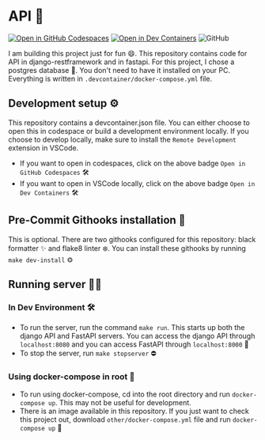 # API 🚀

[![Open in GitHub Codespaces](https://github.com/codespaces/badge.svg)](https://codespaces.new/balnarendrasapa/api)
[![Open in Dev Containers](https://img.shields.io/static/v1?label=Dev%20Containers&message=Open&color=blue&logo=visualstudiocode)](https://vscode.dev/redirect?url=vscode://ms-vscode-remote.remote-containers/cloneInVolume?url=https://github.com/balnarendrasapa/api)
![GitHub](https://img.shields.io/github/license/balnarendrasapa/api)

I am building this project just for fun 😄. This repository contains code for API in django-restframework and in fastapi. For this project, I chose a postgres database 🐘. You don't need to have it installed on your PC. Everything is written in `.devcontainer/docker-compose.yml` file.

## Development setup ⚙️

This repository contains a devcontainer.json file. You can either choose to open this in codespace or build a development environment locally. If you choose to develop locally, make sure to install the `Remote Development` extension in VSCode.

- If you want to open in codespaces, click on the above badge `Open in GitHub Codespaces` 🛠️
- If you want to open in VSCode locally, click on the above badge `Open in Dev Containers` 🛠️

## Pre-Commit Githooks installation 🚦

This is optional. There are two githooks configured for this repository: black formatter ✨ and flake8 linter ❄️. You can install these githooks by running `make dev-install` ⚙️

## Running server 🏃‍♂️
### In Dev Environment 🛠️
- To run the server, run the command `make run`. This starts up both the django API and FastAPI servers. You can access the django API through `localhost:8080` and you can access FastAPI through `localhost:8000` 🚀
- To stop the server, run `make stopserver` ⛔

### Using docker-compose in root 🐳

- To run using docker-compose, cd into the root directory and run `docker-compose up`. This may not be useful for development.
- There is an image available in this repository. If you just want to check this project out, download `other/docker-compose.yml` file and run `docker-compose up` 🐳
